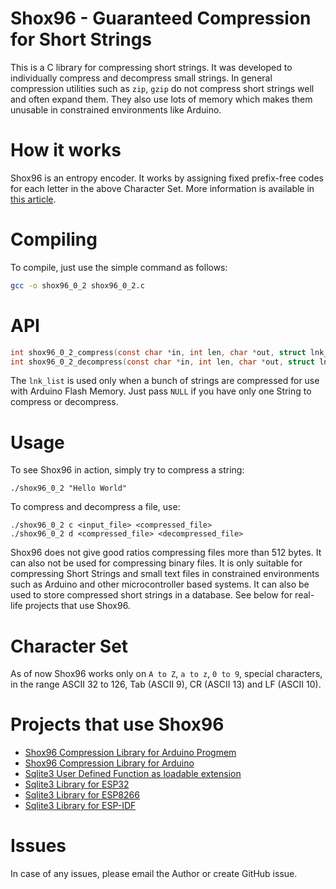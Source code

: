 # Shox96 - Guaranteed Compression for Short Strings

This is a C library for compressing short strings.  It was developed to individually compress and decompress small strings. In general compression utilities such as `zip`, `gzip` do not compress short strings well and often expand them. They also use lots of memory which makes them unusable in constrained environments like Arduino.

# How it works

Shox96 is an entropy encoder.  It works by assigning fixed prefix-free codes for each letter in the above Character Set. More information is available in [this article](Shox96_Article_0_2_0.pdf?raw=true).

# Compiling

To compile, just use the simple command as follows:

```sh
gcc -o shox96_0_2 shox96_0_2.c
```

# API

```C
int shox96_0_2_compress(const char *in, int len, char *out, struct lnk_lst *prev_lines);
int shox96_0_2_decompress(const char *in, int len, char *out, struct lnk_lst *prev_lines);
```

The `lnk_list` is used only when a bunch of strings are compressed for use with Arduino Flash Memory.  Just pass `NULL` if you have only one String to compress or decompress.

# Usage

To see Shox96 in action, simply try to compress a string:

```
./shox96_0_2 "Hello World"
```

To compress and decompress a file, use:

```
./shox96_0_2 c <input_file> <compressed_file>
./shox96_0_2 d <compressed_file> <decompressed_file>
```

Shox96 does not give good ratios compressing files more than 512 bytes.  It can also not be used for compressing binary files.  It is only suitable for compressing Short Strings and small text files in constrained environments such as Arduino and other microcontroller based systems.  It can also be used to store compressed short strings in a database. See below for real-life projects that use Shox96.

# Character Set

As of now Shox96 works only on `A to Z`, `a to z`, `0 to 9`, special characters, in the range ASCII 32 to 126, Tab (ASCII 9), CR (ASCII 13) and LF (ASCII 10).

# Projects that use Shox96

- [Shox96 Compression Library for Arduino Progmem](https://github.com/siara-cc/Shox96_Arduino_Progmem_lib)
- [Shox96 Compression Library for Arduino](https://github.com/siara-cc/Shox96_Arduino_lib)
- [Sqlite3 User Defined Function as loadable extension](https://github.com/siara-cc/Shox96_Sqlite_UDF)
- [Sqlite3 Library for ESP32](https://github.com/siara-cc/esp32_arduino_sqlite3_lib)
- [Sqlite3 Library for ESP8266](https://github.com/siara-cc/esp_arduino_sqlite3_lib)
- [Sqlite3 Library for ESP-IDF](https://github.com/siara-cc/esp32-idf-sqlite3)
 
# Issues

In case of any issues, please email the Author or create GitHub issue.
